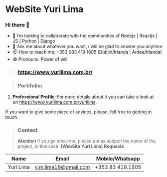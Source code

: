 <!-- Headings --> <!-- Strong --> <!-- Italics --> <!-- Blockquote --> <!-- Links --> <!-- UL --> <!-- OL --> <!-- Images --> <!-- Code Blocks --> <!-- Tables -->
<!-- Task Lists -->
# WebSite Yuri Lima
### Hi there 👋
- 👯 I’m looking to collaborate with the communities of Nodejs | Reactjs | JS | Python | Django
- 💬 Ask me about whatever you want, i will be glad to anwser you anytime
- 📫 How to reach me: +353 083 419 1605 (Dublin/Irlanda | Ardee/Irlanda)
- 😄 Pronouns: Power of will

> ### https://www.yurilima.com.br/

> ### Portifolio:
>   
1. **Professional Profile**: 
  For more details about it you can take a look at on https://www.yurilima.com.br/yurilima.

If you want to give some piece of advices, please, fell free to getting in touch.
  
> ### Contact

> **Atention** If you go email me, please put as subject the name of the project, in this case: **(WebSite Yuri Lima) Requests**

|  Name |  Email | Mobile/Whatsapp  |
|-------|--------|---------|
|  Yuri Lima | y.m.lima19@gmail.com  | +353 83 419.1605  |
